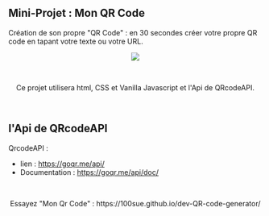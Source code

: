 ## Mini-Projet : Mon QR Code ##

 Création de son propre "QR Code" : en 30 secondes créer votre propre QR code en tapant votre texte ou votre URL.
<br>


<p align="center">
<img src= "https://user-images.githubusercontent.com/90606431/214542987-9bd71c29-0560-4041-9dac-d5af35cfd196.jpg" />
</p>

<br>
<p align="center">
Ce projet utilisera html, CSS et Vanilla Javascript et l'Api de QRcodeAPI.
</p>
<br>


 ## l'Api de QRcodeAPI ##
 QrcodeAPI :
 - lien : https://goqr.me/api/
 - Documentation : https://goqr.me/api/doc/
 
 <br>
 <p align="center">
 Essayez "Mon Qr Code" : https://100sue.github.io/dev-QR-code-generator/
 </p>

 
  
